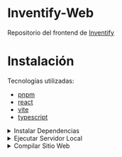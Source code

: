 # Inventify-Web 
Repositorio del frontend de [Inventify](https://inventify.franciscosolis.cl/)

# Instalación
Tecnologías utilizadas:
- [pnpm](https://pnpm.io/)
- [react](https://react.dev/)
- [vite](https://vitejs.dev)
- [typescript](https://typescriptlang.org)

<details>
  <summary>Instalar Dependencias</summary>

Utiliza el siguiente comando para instalar las dependencias
  ```sh
pnpm install
  ```
</details>

<details>
  <summary>Ejecutar Servidor Local</summary>

  Utiliza el siguiente comando para ejecutar el servidor local
  ```sh
pnpm run dev
  ```
</details>

<details>
  <summary>Compilar Sitio Web</summary>

  Utiliza el siguiente comando para compilar el sitio web (será guardado en `dist/`)
  ```sh
pnpm run build
  ```
</details>

